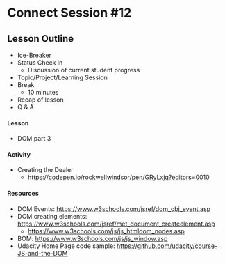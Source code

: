 # Connect Session #12

## Lesson Outline

  * Ice-Breaker
  * Status Check in
    * Discussion of current student progress
  * Topic/Project/Learning Session
  * Break
    * 10 minutes
  * Recap of lesson
  * Q & A

#### Lesson

  * DOM part 3

#### Activity

  * Creating the Dealer
    * https://codepen.io/rockwellwindsor/pen/GRyLxjq?editors=0010

#### Resources

  * DOM Events: https://www.w3schools.com/jsref/dom_obj_event.asp
  * DOM creating elements: https://www.w3schools.com/jsref/met_document_createelement.asp
    * https://www.w3schools.com/js/js_htmldom_nodes.asp
  * BOM: https://www.w3schools.com/js/js_window.asp
  * Udacity Home Page code sample: https://github.com/udacity/course-JS-and-the-DOM


